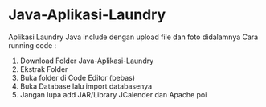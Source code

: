 # Java-Aplikasi-Laundry

Aplikasi Laundry Java include dengan upload file dan foto didalamnya
Cara running code :

1. Download Folder Java-Aplikasi-Laundry
2. Ekstrak Folder
3. Buka folder di Code Editor (bebas)
4. Buka Database lalu import databasenya
5. Jangan lupa add JAR/Library JCalender dan Apache poi
